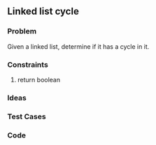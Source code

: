 ## Linked list cycle

### Problem

Given a linked list, determine if it has a cycle in it.

### Constraints

1. return boolean


### Ideas



### Test Cases



### Code



